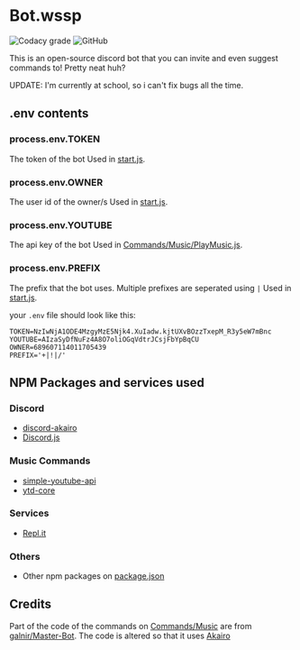 # Bot.wssp
![Codacy grade](https://img.shields.io/codacy/grade/3a8ad92e804c437f83d7f858c2a26662?style=flat-square) ![GitHub](https://img.shields.io/github/license/ywssp/bot.wssp?style=flat-square)

This is an open-source discord bot that you can invite and even suggest commands to! Pretty neat huh?

UPDATE: I'm currently at school, so i can't fix bugs all the time.

## .env contents

### process.env.TOKEN

The token of the bot
Used in [start.js](start.js).

### process.env.OWNER

The user id of the owner/s
Used in [start.js](start.js).

### process.env.YOUTUBE

The api key of the bot
Used in [Commands/Music/PlayMusic.js](./Commands/Music/PlayMusic.js).

### process.env.PREFIX

The prefix that the bot uses. Multiple prefixes are seperated using `|`
Used in [start.js](start.js).

your `.env` file should look like this:

```shell
TOKEN=NzIwNjA1ODE4MzgyMzE5Njk4.XuIadw.kjtUXvBOzzTxepM_R3y5eW7mBnc
YOUTUBE=AIzaSyDfNuFz4A8O7oliOGqVdtrJCsjFbYpBqCU
OWNER=689607114011705439
PREFIX='+|!|/'
```

## NPM Packages and services used

### Discord

-   [discord-akairo](https://discord-akairo.github.io/#/)
-   [Discord.js](https://discord.js.org/#/)

### Music Commands

-   [simple-youtube-api](https://www.npmjs.com/package/simple-youtube-api)
-   [ytd-core](https://www.npmjs.com/package/ytdl-core)

### Services

-   [Repl.it](https://repl.it/)

### Others

-   Other npm packages on [package.json](package.json)

## Credits

Part of the code of the commands on [Commands/Music](./Commands/Music/) are from [galnir/Master-Bot](https://github.com/galnir/Master-Bot). The code is altered so that it uses [Akairo](https://discord-akairo.github.io/#/)
